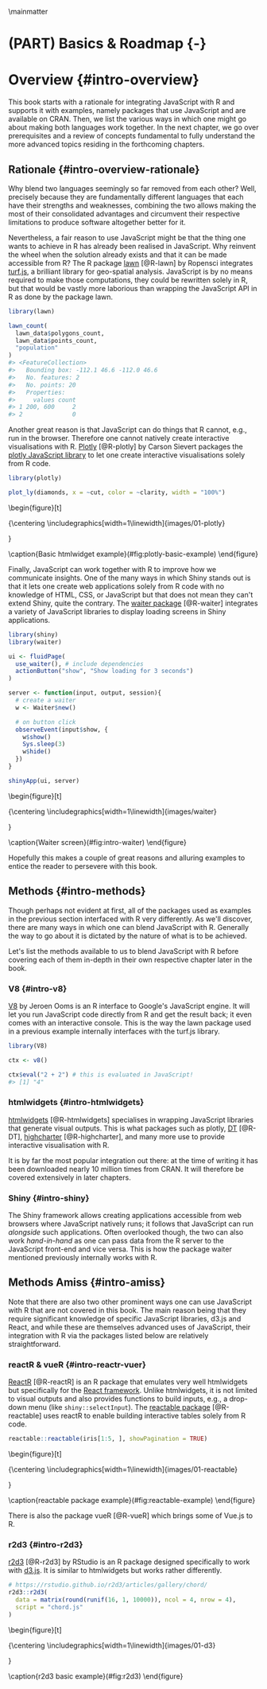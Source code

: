 \mainmatter

# (PART) Basics & Roadmap {-}

# Overview {#intro-overview}



This book starts with a rationale for integrating JavaScript with R and supports it with examples, namely packages that use JavaScript and are available on CRAN. Then, we list the various ways in which one might go about making both languages work together. In the next chapter, we go over prerequisites and a review of concepts fundamental to fully understand the more advanced topics residing in the forthcoming chapters. 

## Rationale {#intro-overview-rationale}

Why blend two languages seemingly so far removed from each other? Well, precisely because they are fundamentally different languages that each have their strengths and weaknesses, combining the two allows making the most of their consolidated advantages and circumvent their respective limitations to produce software altogether better for it. 

Nevertheless, a fair reason to use JavaScript might be that the thing one wants to achieve in R has already been realised in JavaScript. Why reinvent the wheel when the solution already exists and that it can be made accessible from R? The R package [lawn](https://github.com/ropensci/lawn) [@R-lawn] by Ropensci integrates [turf.js](http://turfjs.org/), a brilliant library for geo-spatial analysis. JavaScript is by no means required to make those computations, they could be rewritten solely in R, but that would be vastly more laborious than wrapping the JavaScript API in R as done by the package lawn.


```r
library(lawn)

lawn_count(
  lawn_data$polygons_count, 
  lawn_data$points_count, 
  "population"
)
#> <FeatureCollection>
#>   Bounding box: -112.1 46.6 -112.0 46.6
#>   No. features: 2
#>   No. points: 20
#>   Properties: 
#>     values count
#> 1 200, 600     2
#> 2              0
```

Another great reason is that JavaScript can do things that R cannot, e.g., run in the browser. Therefore one cannot natively create interactive visualisations with R. [Plotly](https://plotly-r.com/) [@R-plotly] by Carson Sievert packages the [plotly JavaScript library](https://plot.ly/) to let one create interactive visualisations solely from R code.


```r
library(plotly)

plot_ly(diamonds, x = ~cut, color = ~clarity, width = "100%")
```

\begin{figure}[t]

{\centering \includegraphics[width=1\linewidth]{images/01-plotly} 

}

\caption{Basic htmlwidget example}(\#fig:plotly-basic-example)
\end{figure}

Finally, JavaScript can work together with R to improve how we communicate insights. One of the many ways in which Shiny stands out is that it lets one create web applications solely from R code with no knowledge of HTML, CSS, or JavaScript but that does not mean they can't extend Shiny, quite the contrary. The [waiter package](http://waiter.john-coene.com/) [@R-waiter] integrates a variety of JavaScript libraries to display loading screens in Shiny applications.

```r
library(shiny)
library(waiter)

ui <- fluidPage(
  use_waiter(), # include dependencies
  actionButton("show", "Show loading for 3 seconds")
)

server <- function(input, output, session){
  # create a waiter
  w <- Waiter$new()

  # on button click
  observeEvent(input$show, {
    w$show()
    Sys.sleep(3)
    w$hide()
  })
}

shinyApp(ui, server)
```

\begin{figure}[t]

{\centering \includegraphics[width=1\linewidth]{images/waiter} 

}

\caption{Waiter screen}(\#fig:intro-waiter)
\end{figure}

Hopefully this makes a couple of great reasons and alluring examples to entice the reader to persevere with this book.

## Methods {#intro-methods}

Though perhaps not evident at first, all of the packages used as examples in the previous section interfaced with R very differently. As we'll discover, there are many ways in which one can blend JavaScript with R. Generally the way to go about it is dictated by the nature of what is to be achieved.

Let's list the methods available to us to blend JavaScript with R before covering each of them in-depth in their own respective chapter later in the book.

### V8 {#intro-v8}

[V8](https://github.com/jeroen/v8) by Jeroen Ooms is an R interface to Google's JavaScript engine. It will let you run JavaScript code directly from R and get the result back; it even comes with an interactive console. This is the way the lawn package used in a previous example internally interfaces with the turf.js library.


```r
library(V8)

ctx <- v8()

ctx$eval("2 + 2") # this is evaluated in JavaScript!
#> [1] "4"
```

### htmlwidgets {#intro-htmlwidgets}

[htmlwidgets](http://www.htmlwidgets.org/) [@R-htmlwidgets] specialises in wrapping JavaScript libraries that generate visual outputs. This is what packages such as plotly, [DT](https://rstudio.github.io/DT/) [@R-DT], [highcharter](http://jkunst.com/highcharter/) [@R-highcharter], and many more use to provide interactive visualisation with R.

It is by far the most popular integration out there: at the time of writing it has been downloaded nearly 10 million times from CRAN. It will therefore be covered extensively in later chapters.

### Shiny {#intro-shiny}

The Shiny framework allows creating applications accessible from web browsers where JavaScript natively runs; it follows that JavaScript can run _alongside_ such applications. Often overlooked though, the two can also work _hand-in-hand_ as one can pass data from the R server to the JavaScript front-end and vice versa. This is how the package waiter mentioned previously internally works with R.

## Methods Amiss {#intro-amiss}

Note that there are also two other prominent ways one can use JavaScript with R that are not covered in this book. The main reason being that they require significant knowledge of specific JavaScript libraries, d3.js and React, and while these are themselves advanced uses of JavaScript, their integration with R via the packages listed below are relatively straightforward.

### reactR & vueR {#intro-reactr-vuer}

[ReactR](https://react-r.github.io/reactR/) [@R-reactR] is an R package that emulates very well htmlwidgets but specifically for the [React framework](https://reactjs.org/). Unlike htmlwidgets, it is not limited to visual outputs and also provides functions to build inputs, e.g., a drop-down menu (like `shiny::selectInput`). The [reactable package](https://glin.github.io/reactable/) [@R-reactable] uses reactR to enable building interactive tables solely from R code.


```r
reactable::reactable(iris[1:5, ], showPagination = TRUE)
```

\begin{figure}[t]

{\centering \includegraphics[width=1\linewidth]{images/01-reactable} 

}

\caption{reactable package example}(\#fig:reactable-example)
\end{figure}

There is also the package vueR [@R-vueR] which brings some of Vue.js to R.

### r2d3 {#intro-r2d3}

[r2d3](https://rstudio.github.io/r2d3/) [@R-r2d3] by RStudio is an R package designed specifically to work with [d3.js](https://d3js.org/). It is similar to htmlwidgets but works rather differently.


```r
# https://rstudio.github.io/r2d3/articles/gallery/chord/
r2d3::r2d3(
  data = matrix(round(runif(16, 1, 10000)), ncol = 4, nrow = 4), 
  script = "chord.js"
)
```

\begin{figure}[t]

{\centering \includegraphics[width=1\linewidth]{images/01-d3} 

}

\caption{r2d3 basic example}(\#fig:r2d3)
\end{figure}

